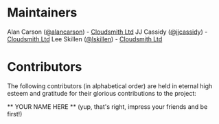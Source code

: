 # Maintainers

Alan Carson ([@alancarson](https://github.com/alancarson)) - [Cloudsmith Ltd](https://cloudsmith.io)
JJ Cassidy ([@jjcassidy](https://github.com/jjcassidy)) - [Cloudsmith Ltd](https://cloudsmith.io)
Lee Skillen ([@lskillen](https://github.com/lskillen)) - [Cloudsmith Ltd](https://cloudsmith.io)


# Contributors

The following contributors (in alphabetical order) are held in eternal high esteem and gratitude for their glorious contributions to the project:

** YOUR NAME HERE ** (yup, that's right, impress your friends and be first!)
